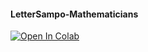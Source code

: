 #### LetterSampo-Mathematicians

[![Open In Colab](https://colab.research.google.com/assets/colab-badge.svg)](https://colab.research.google.com/drive/1z3KDQY7VP71-mZtoj5v4E6ukaH2DFqRl?usp=sharing)
